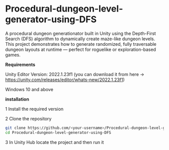 # Procedural-dungeon-level-generator-using-DFS

A procedural dungeon generationator built in Unity using the Depth-First Search (DFS) algorithm to dynamically create maze-like dungeon levels.
This project demonstrates how to generate randomized, fully traversable dungeon layouts at runtime — perfect for roguelike or exploration-based games.

**Requirements**

Unity Editor Version: 2022.1.23f1 (you can download it from here -> https://unity.com/releases/editor/whats-new/2022.1.23f1)

Windows 10 and above 


**installation**

1 Install the required version

2 Clone the repository
  ```bash
  git clone https://github.com/<your-username>/Procedural-dungeon-level-generator-using-DFS.git
  cd Procedural-dungeon-level-generator-using-DFS
  ```

3 In Unity Hub locate the project and then run it 
